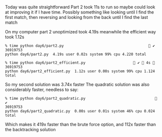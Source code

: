 Today was quite straightforward
Part 2 took 11s to run so maybe could look at improving it if I have time. Possibly something like looking until I find the first match, then reversing and looking from the back until I find the last match

On my computer part 2 unoptimized took 4.19s meanwhile the efficient way took 1.12s
```shell
% time python day6/part2.py                                        ✔
36919753
python day6/part2.py  4.19s user 0.02s system 99% cpu 4.220 total
```
```shell
% time python day6/part2_efficient.py                       ✔  4s 
36919753
python day6/part2_efficient.py  1.12s user 0.00s system 99% cpu 1.124 total
```
So my second solution was 3.74x faster
The quadratic solution was also considerably faster, needless to say:
```shell
% time python day6/part2_quadratic.py                                 ✔
36919753
python day6/part2_quadratic.py  0.00s user 0.01s system 46% cpu 0.024 total
```
Which makes it 419x faster than the brute force option, and 112x faster than the backtracking solution